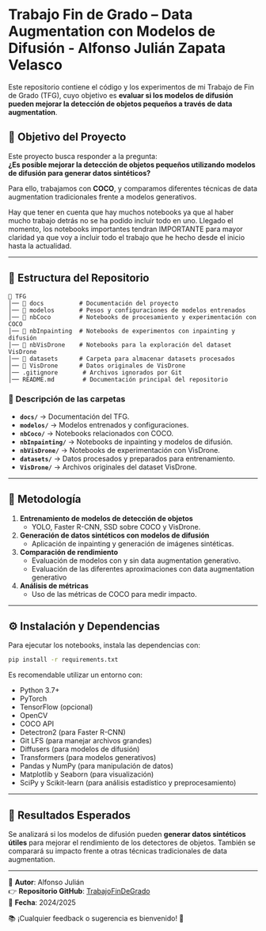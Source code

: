 # Trabajo Fin de Grado – Data Augmentation con Modelos de Difusión - Alfonso Julián Zapata Velasco

Este repositorio contiene el código y los experimentos de mi Trabajo de Fin de Grado (TFG), cuyo objetivo es **evaluar si los modelos de difusión pueden mejorar la detección de objetos pequeños a través de data augmentation**.

## 📌 Objetivo del Proyecto
Este proyecto busca responder a la pregunta:  
**¿Es posible mejorar la detección de objetos pequeños utilizando modelos de difusión para generar datos sintéticos?**  

Para ello, trabajamos con **COCO**, y comparamos diferentes técnicas de data augmentation tradicionales frente a modelos generativos.

Hay que tener en cuenta que hay muchos notebooks ya que al haber mucho trabajo detrás no se ha podido incluir todo en uno. Llegado el momento, los notebooks importantes tendran IMPORTANTE<nombre> para mayor claridad ya que voy a incluir todo el trabajo que he hecho desde el inicio hasta la actualidad.

---

## 📂 Estructura del Repositorio

```
📁 TFG
│── 📁 docs          # Documentación del proyecto
│── 📁 modelos       # Pesos y configuraciones de modelos entrenados
│── 📁 nbCoco        # Notebooks de procesamiento y experimentación con COCO
│── 📁 nbInpainting  # Notebooks de experimentos con inpainting y difusión
│── 📁 nbVisDrone    # Notebooks para la exploración del dataset VisDrone
│── 📁 datasets      # Carpeta para almacenar datasets procesados
│── 📁 VisDrone      # Datos originales de VisDrone
│── .gitignore       # Archivos ignorados por Git
│── README.md        # Documentación principal del repositorio
```

### 📂 **Descripción de las carpetas**
- **`docs/`** → Documentación del TFG.
- **`modelos/`** → Modelos entrenados y configuraciones.
- **`nbCoco/`** → Notebooks relacionados con COCO.
- **`nbInpainting/`** → Notebooks de inpainting y modelos de difusión.
- **`nbVisDrone/`** → Notebooks de experimentación con VisDrone.
- **`datasets/`** → Datos procesados y preparados para entrenamiento.
- **`VisDrone/`** → Archivos originales del dataset VisDrone.

---

## 🔬 Metodología

1. **Entrenamiento de modelos de detección de objetos**  
   - YOLO, Faster R-CNN, SSD sobre COCO y VisDrone.
2. **Generación de datos sintéticos con modelos de difusión**  
   - Aplicación de inpainting y generación de imágenes sintéticas.
3. **Comparación de rendimiento**  
   - Evaluación de modelos con y sin data augmentation generativo.
   - Evaluación de las diferentes aproximaciones con data augmentation generativo
4. **Análisis de métricas**  
   - Uso de las métricas de COCO para medir impacto.

---

## ⚙️ Instalación y Dependencias

Para ejecutar los notebooks, instala las dependencias con:

```bash
pip install -r requirements.txt
```

Es recomendable utilizar un entorno con:
- Python 3.7+
- PyTorch
- TensorFlow (opcional)
- OpenCV
- COCO API
- Detectron2 (para Faster R-CNN)
- Git LFS (para manejar archivos grandes)
- Diffusers (para modelos de difusión)
- Transformers (para modelos generativos)
- Pandas y NumPy (para manipulación de datos)
- Matplotlib y Seaborn (para visualización)
- SciPy y Scikit-learn (para análisis estadístico y preprocesamiento)

---

## 📀 Resultados Esperados
Se analizará si los modelos de difusión pueden **generar datos sintéticos útiles** para mejorar el rendimiento de los detectores de objetos. También se comparará su impacto frente a otras técnicas tradicionales de data augmentation.

---

📌 **Autor**: Alfonso Julián  
👉 **Repositorio GitHub**: [TrabajoFinDeGrado](https://github.com/AlfonsoJulian/TFG)  
📅 **Fecha**: 2024/2025  

📚 ¡Cualquier feedback o sugerencia es bienvenido! 🚀
